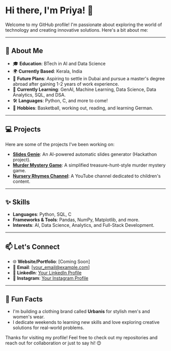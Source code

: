 # Hi there, I'm Priya! 👋

Welcome to my GitHub profile! I'm passionate about exploring the world of technology and creating innovative solutions. Here's a bit about me:

---

## 🚀 About Me

- 🎓 **Education**: BTech in AI and Data Science
- 🌍 **Currently Based**: Kerala, India
- 💼 **Future Plans**: Aspiring to settle in Dubai and pursue a master's degree abroad after gaining 1-2 years of work experience.
- 🌱 **Currently Learning**: GenAI, Machine Learning, Data Science, Data Analytics, SQL, and DSA.
- 🛠️ **Languages**: Python, C, and more to come!
- 🏀 **Hobbies**: Basketball, working out, reading, and learning German.

---

## 💻 Projects

Here are some of the projects I've been working on:

- **[Slides Genie](#)**: An AI-powered automatic slides generator (Hackathon project).
- **[Murder Mystery Game](#)**: A simplified treasure-hunt-style murder mystery game.
- **[Nursery Rhymes Channel](#)**: A YouTube channel dedicated to children's content.

---

## ✨ Skills

- **Languages**: Python, SQL, C
- **Frameworks & Tools**: Pandas, NumPy, Matplotlib, and more.
- **Interests**: AI, Data Science, Analytics, and Full-Stack Development.

---

## 📫 Let's Connect

- 🌐 **Website/Portfolio**: [Coming Soon]
- 📧 **Email**: [your_email@example.com]
- 💼 **LinkedIn**: [Your LinkedIn Profile](#)
- 📱 **Instagram**: [Your Instagram Profile](#)

---

## 🌟 Fun Facts

- I'm building a clothing brand called **Urbanis** for stylish men's and women's wear.
- I dedicate weekends to learning new skills and love exploring creative solutions for real-world problems.

Thanks for visiting my profile! Feel free to check out my repositories and reach out for collaboration or just to say hi! 😊

